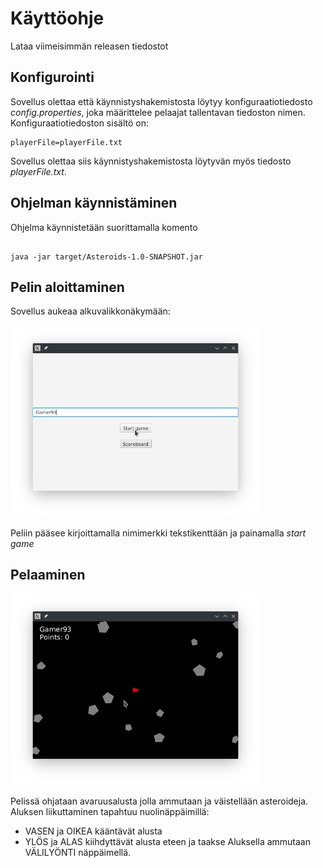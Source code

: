 # Käyttöohje

Lataa viimeisimmän releasen tiedostot 

## Konfigurointi

Sovellus olettaa että käynnistyshakemistosta löytyy konfiguraatiotiedosto _config.properties_, joka määrittelee pelaajat tallentavan tiedoston nimen. Konfiguraatiotiedoston sisältö on:

```
playerFile=playerFile.txt
```
Sovellus olettaa siis käynnistyshakemistosta löytyvän myös tiedosto _playerFile.txt_.

## Ohjelman käynnistäminen

Ohjelma käynnistetään suorittamalla komento

```

java -jar target/Asteroids-1.0-SNAPSHOT.jar

```

## Pelin aloittaminen

Sovellus aukeaa alkuvalikkonäkymään:

<img src="https://github.com/AtteMa/Ohte-projekti/blob/master/dokumentaatio/kuvat/start.png" width="400">

Peliin pääsee kirjoittamalla nimimerkki tekstikenttään ja painamalla _start game_

## Pelaaminen

<img src="https://github.com/AtteMa/Ohte-projekti/blob/master/dokumentaatio/kuvat/game.png" width="400">

Pelissä ohjataan avaruusalusta jolla ammutaan ja väistellään asteroideja.
Aluksen liikuttaminen tapahtuu nuolinäppäimillä:
- VASEN ja OIKEA kääntävät alusta
- YLÖS ja ALAS kiihdyttävät alusta eteen ja taakse
Aluksella ammutaan VÄLILYÖNTI näppäimellä.
